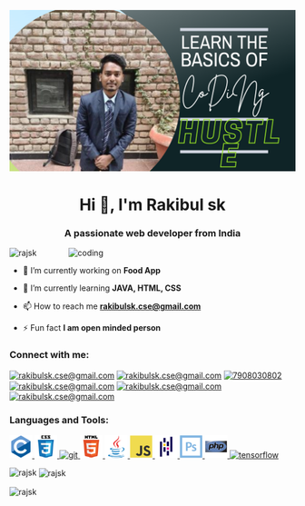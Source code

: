 ![logo](https://github.com/Rajsk/Rajsk/blob/main/Code.png)
<h1 align="center">Hi 👋, I'm Rakibul sk</h1>
<h3 align="center">A passionate web developer from India</h3>
<img align="right" alt="coding" width="400" src="https://user-images.githubusercontent.com/55389276/140866485-8fb1c876-9a8f-4d6a-98dc-08c4981eaf70.gif">
<p align="left"> <img src="https://komarev.com/ghpvc/?username=rajsk&label=Profile%20views&color=0e75b6&style=flat" alt="rajsk" /> </p>

- 🔭 I’m currently working on **Food App**

- 🌱 I’m currently learning **JAVA, HTML, CSS**

- 📫 How to reach me **rakibulsk.cse@gmail.com**

- ⚡ Fun fact **I am open minded person**

<h3 align="left">Connect with me:</h3>
<p align="left">
<a href="https://codepen.io/rakibulsk.cse@gmail.com" target="blank"><img align="center" src="https://raw.githubusercontent.com/rahuldkjain/github-profile-readme-generator/master/src/images/icons/Social/codepen.svg" alt="rakibulsk.cse@gmail.com" height="30" width="40" /></a>
<a href="https://linkedin.com/in/rakibulsk.cse@gmail.com" target="blank"><img align="center" src="https://raw.githubusercontent.com/rahuldkjain/github-profile-readme-generator/master/src/images/icons/Social/linked-in-alt.svg" alt="rakibulsk.cse@gmail.com" height="30" width="40" /></a>
<a href="https://instagram.com/7908030802" target="blank"><img align="center" src="https://raw.githubusercontent.com/rahuldkjain/github-profile-readme-generator/master/src/images/icons/Social/instagram.svg" alt="7908030802" height="30" width="40" /></a>
<a href="https://www.codechef.com/users/rakibulsk.cse@gmail.com" target="blank"><img align="center" src="https://cdn.jsdelivr.net/npm/simple-icons@3.1.0/icons/codechef.svg" alt="rakibulsk.cse@gmail.com" height="30" width="40" /></a>
<a href="https://www.leetcode.com/rakibulsk.cse@gmail.com" target="blank"><img align="center" src="https://raw.githubusercontent.com/rahuldkjain/github-profile-readme-generator/master/src/images/icons/Social/leet-code.svg" alt="rakibulsk.cse@gmail.com" height="30" width="40" /></a>
<a href="https://auth.geeksforgeeks.org/user/rakibulsk.cse@gmail.com" target="blank"><img align="center" src="https://raw.githubusercontent.com/rahuldkjain/github-profile-readme-generator/master/src/images/icons/Social/geeks-for-geeks.svg" alt="rakibulsk.cse@gmail.com" height="30" width="40" /></a>
</p>

<h3 align="left">Languages and Tools:</h3>
<p align="left"> <a href="https://www.cprogramming.com/" target="_blank" rel="noreferrer"> <img src="https://raw.githubusercontent.com/devicons/devicon/master/icons/c/c-original.svg" alt="c" width="40" height="40"/> </a> <a href="https://www.w3schools.com/css/" target="_blank" rel="noreferrer"> <img src="https://raw.githubusercontent.com/devicons/devicon/master/icons/css3/css3-original-wordmark.svg" alt="css3" width="40" height="40"/> </a> <a href="https://git-scm.com/" target="_blank" rel="noreferrer"> <img src="https://www.vectorlogo.zone/logos/git-scm/git-scm-icon.svg" alt="git" width="40" height="40"/> </a> <a href="https://www.w3.org/html/" target="_blank" rel="noreferrer"> <img src="https://raw.githubusercontent.com/devicons/devicon/master/icons/html5/html5-original-wordmark.svg" alt="html5" width="40" height="40"/> </a> <a href="https://www.java.com" target="_blank" rel="noreferrer"> <img src="https://raw.githubusercontent.com/devicons/devicon/master/icons/java/java-original.svg" alt="java" width="40" height="40"/> </a> <a href="https://developer.mozilla.org/en-US/docs/Web/JavaScript" target="_blank" rel="noreferrer"> <img src="https://raw.githubusercontent.com/devicons/devicon/master/icons/javascript/javascript-original.svg" alt="javascript" width="40" height="40"/> </a> <a href="https://pandas.pydata.org/" target="_blank" rel="noreferrer"> <img src="https://raw.githubusercontent.com/devicons/devicon/2ae2a900d2f041da66e950e4d48052658d850630/icons/pandas/pandas-original.svg" alt="pandas" width="40" height="40"/> </a> <a href="https://www.photoshop.com/en" target="_blank" rel="noreferrer"> <img src="https://raw.githubusercontent.com/devicons/devicon/master/icons/photoshop/photoshop-line.svg" alt="photoshop" width="40" height="40"/> </a> <a href="https://www.php.net" target="_blank" rel="noreferrer"> <img src="https://raw.githubusercontent.com/devicons/devicon/master/icons/php/php-original.svg" alt="php" width="40" height="40"/> </a> <a href="https://www.tensorflow.org" target="_blank" rel="noreferrer"> <img src="https://www.vectorlogo.zone/logos/tensorflow/tensorflow-icon.svg" alt="tensorflow" width="40" height="40"/> </a> </p>

<p><img align="left" src="https://github-readme-stats.vercel.app/api/top-langs?username=rajsk&show_icons=true&locale=en&layout=compact" alt="rajsk" /></p>

<p>&nbsp;<img align="center" src="https://github-readme-stats.vercel.app/api?username=rajsk&show_icons=true&locale=en" alt="rajsk" /></p>

<p><img align="center" src="https://github-readme-streak-stats.herokuapp.com/?user=rajsk&" alt="rajsk" /></p>

